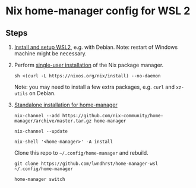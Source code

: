 # Nix home-manager config for WSL 2

## Steps

1. [Install and setup WSL2](https://learn.microsoft.com/en-us/windows/wsl/install), e.g. with Debian.
   Note: restart of Windows machine might be necessary.

2. Perform [single-user installation](https://nixos.org/download.html#nix-install-linux) of the Nix package manager.
   ```
   sh <(curl -L https://nixos.org/nix/install) --no-daemon
   ```
   Note: you may need to install a few extra packages, e.g. `curl` and `xz-utils` on Debian.

3. [Standalone installation for home-manager](https://nix-community.github.io/home-manager/index.html#sec-install-standalone)
   ```
   nix-channel --add https://github.com/nix-community/home-manager/archive/master.tar.gz home-manager
   ```
   ```
   nix-channel --update
   ```
   ```
   nix-shell '<home-manager>' -A install
   ```
   Clone this repo to `~/.config/home-manager` and rebuild.
   ```
   git clone https://github.com/lwndhrst/home-manager-wsl ~/.config/home-manager
   ```
   ```
   home-manager switch
   ```
